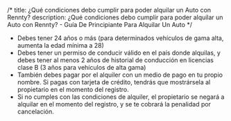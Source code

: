 /*title: ¿Qué condiciones debo cumplir para poder alquilar un Auto con Rennty?description: ¿Qué condiciones debo cumplir para poder alquilar un Auto con Rennty? - Guía De Principiante Para Alquilar Un Auto*/* Debes tener 24 años o más (para determinados vehículos de gama alta, aumenta la edad mínima a 28)* Debes tener un permiso de conducir válido en el país donde alquilas, y debes tener al menos 2 años de historial de conducción en licencias clase B (3 años para vehículos de alta gama)* También debes pagar por el alquiler con un medio de pago en tu propio nombre. Si pagas con tarjeta de crédito, tendrás que mostrársela al propietario en el momento del registro.* Si no cumples con las condiciones de alquiler, el propietario se negará a alquilar en el momento del registro, y se te cobrará la penalidad por cancelación.